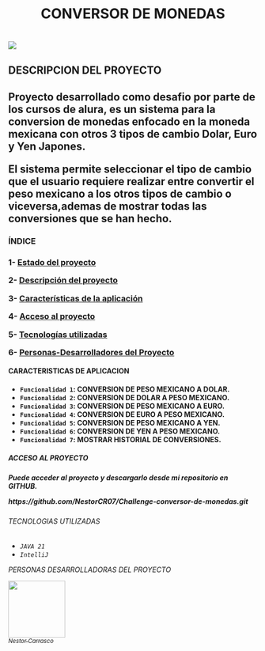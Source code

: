 <H1 align="center">CONVERSOR DE MONEDAS<H1>
 <div id="Estado-del-proyecto">
 <p align="left">
   <img src="https://img.shields.io/badge/STATUS-EN%20DESAROLLO-green">
   </p>
 </div>
<H2 align="left" id="descripción-del-proyecto">DESCRIPCION DEL PROYECTO<H2>
<p align="left">
   Proyecto desarrollado como desafio por parte de los cursos de alura, es un sistema para la conversion de monedas enfocado en la moneda mexicana con otros 3 tipos de cambio
  Dolar, Euro y Yen Japones.
</p>
<p align="left">
  El sistema permite seleccionar el tipo de cambio que el usuario requiere realizar entre convertir el peso mexicano a los otros tipos de cambio o viceversa,ademas de mostrar todas las conversiones que se han hecho.
</p>

<H3 align="left">ÍNDICE<H3>
  
1- [Estado del proyecto](#Estado-del-proyecto)

2- [Descripción del proyecto](#descripción-del-proyecto)

3- [Características de la aplicación](#Características-de-la-aplicación-y-demostración)

4- [Acceso al proyecto](#acceso-proyecto)

5- [Tecnologías utilizadas](#tecnologías-utilizadas)

6- [Personas-Desarrolladores del Proyecto](#personas-desarrolladores)


<H4 align="left" id="Características-de-la-aplicación-y-demostración">CARACTERISTICAS DE APLICACION<H4>

- `Funcionalidad 1`: CONVERSION DE PESO MEXICANO A DOLAR.
- `Funcionalidad 2`: CONVERSION DE DOLAR A PESO MEXICANO.
- `Funcionalidad 3`: CONVERSION DE PESO MEXICANO A EURO.
- `Funcionalidad 4`: CONVERSION DE EURO A PESO MEXICANO.
- `Funcionalidad 5`: CONVERSION DE PESO MEXICANO A YEN.
- `Funcionalidad 6`: CONVERSION DE YEN A PESO MEXICANO.
- `Funcionalidad 7`: MOSTRAR HISTORIAL DE CONVERSIONES.

<H5 align="left" id="acceso-proyecto">ACCESO AL PROYECTO<H5>
<p>
 Puede acceder al proyecto y descargarlo desde mi repositorio en GITHUB.
</p>
<link>https://github.com/NestorCR07/Challenge-conversor-de-monedas.git</link>

<H6 align="left" id="tecnologías-utilizadas">TECNOLOGIAS UTILIZADAS<H6>

- `JAVA 21`
- `IntelliJ`

<H7 align="left" id="personas-desarrolladores">PERSONAS DESARROLLADORAS DEL PROYECTO<H7>

[<img src="https://avatars2.githubusercontent.com/u/91089582" width=115><br><sub>Nestor Carrasco</sub>](https://github.com/NestorCR07)

